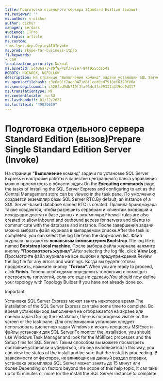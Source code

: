 ```yaml
---
title: Подготовка отдельного сервера Standard Edition (вызов)
ms.reviewer: ''
ms.author: v-cichur
author: cichur
manager: serdars
audience: ITPro
ms.topic: article
ms.custom:
- ms.lync.dep.DeployAIOInvoke
ms.prod: skype-for-business-itpro
f1.keywords:
- CSH
localization_priority: Normal
ms.assetid: 5da0aa73-8bf8-41f3-81e7-94f955cda541
ROBOTS: NOINDEX, NOFOLLOW
description: На странице "Выполнение команд" задачи установки SQL Server Express и настройки работы в качестве центрального банка управления можно просмотреть в области задач. По умолчанию создается экземпляр базы SQL Server RTC. Правила брандмауэра также создаются, чтобы разрешить серверам и клиентам входящий и исходящие доступ к базе данных и экземпляру. После завершения задачи можно выбрать файл журнала в выпадаемом списке. Файл журнала называется локальным компьютером Bootstrap. После выбора файла журнала нажмите кнопку "Просмотреть журнал". Просмотрите файл журнала на все ошибки и предупреждения. Когда вы будете готовы продолжить, нажмите кнопку "Готово". Теперь необходимо определить топологию с помощью построитель топологий, если это еще не сделано.
ms.openlocfilehash: c3e6e01f7aed0471d8f1eed0ad79f8ef6320f86a
ms.sourcegitcommit: c528fad9db719f3fa96dc3fa99332a349cd9d317
ms.translationtype: MT
ms.contentlocale: ru-RU
ms.lasthandoff: 01/12/2021
ms.locfileid: "49820619"
---
```

# <a name="prepare-single-standard-edition-server-invoke"></a><span data-ttu-id="88c18-111">Подготовка отдельного сервера Standard Edition (вызов)</span><span class="sxs-lookup"><span data-stu-id="88c18-111">Prepare Single Standard Edition Server (Invoke)</span></span>
 
<span data-ttu-id="88c18-112">На странице **"Выполнение** команд" задачи по установке SQL Server Express и настройке работы в качестве центрального банка управления можно просмотреть в области задач.</span><span class="sxs-lookup"><span data-stu-id="88c18-112">On the **Executing commands** page, the tasks of installing the SQL Server Express and configuring to act as the Central Management store can be viewed in the task pane.</span></span> <span data-ttu-id="88c18-113">По умолчанию создается экземпляр базы SQL Server RTC.</span><span class="sxs-lookup"><span data-stu-id="88c18-113">By default, an instance of a SQL Server-based database named RTC is created.</span></span> <span data-ttu-id="88c18-114">Правила брандмауэра также создаются, чтобы разрешить серверам и клиентам входящий и исходящие доступ к базе данных и экземпляру.</span><span class="sxs-lookup"><span data-stu-id="88c18-114">Firewall rules are also created to allow inbound and outbound access for servers and clients to communicate with the database and instance.</span></span> <span data-ttu-id="88c18-115">После завершения задачи можно выбрать файл журнала в выпадаемом списке.</span><span class="sxs-lookup"><span data-stu-id="88c18-115">After the task is completed, you can select the log file from the drop-down list.</span></span> <span data-ttu-id="88c18-116">Файл журнала называется **локальным компьютером Bootstrap.**</span><span class="sxs-lookup"><span data-stu-id="88c18-116">The log file is named **Bootstrap local machine**.</span></span> <span data-ttu-id="88c18-117">После выбора файла журнала нажмите кнопку **"Просмотреть журнал".**</span><span class="sxs-lookup"><span data-stu-id="88c18-117">After selecting the log file, click **View Log**.</span></span> <span data-ttu-id="88c18-118">Просмотрите файл журнала на все ошибки и предупреждения.</span><span class="sxs-lookup"><span data-stu-id="88c18-118">Review the log file for any errors and warnings.</span></span> <span data-ttu-id="88c18-119">Когда вы будете готовы продолжить, нажмите кнопку **"Готово".**</span><span class="sxs-lookup"><span data-stu-id="88c18-119">When you are ready to proceed, click **Finish.**</span></span> <span data-ttu-id="88c18-120">Теперь необходимо определить топологию с помощью построитель топологий, если это еще не сделано.</span><span class="sxs-lookup"><span data-stu-id="88c18-120">You should now define your topology with Topology Builder if you have not already done so.</span></span>
  
> [!IMPORTANT]
> <span data-ttu-id="88c18-121">Установка SQL Server Express может занять некоторое время.</span><span class="sxs-lookup"><span data-stu-id="88c18-121">The installation of the SQL Server Express can take some time to complete.</span></span> <span data-ttu-id="88c18-122">Во время установки ход выполнения не отображается на экране или панели задач.</span><span class="sxs-lookup"><span data-stu-id="88c18-122">During the installation, there is no progress visible on the screen or the task pane.</span></span> <span data-ttu-id="88c18-123">Для отслеживания установки следует использовать диспетчер задач Windows и искать процессы MSIExec и файлы установки для SQL Server.</span><span class="sxs-lookup"><span data-stu-id="88c18-123">To monitor the installation, you should use Windows Task Manager and look for the MSIExec processes and the Setup files for SQL Server.</span></span> <span data-ttu-id="88c18-124">Таким способом вы можете посмотреть состояние установки и убедиться, что она выполняется.</span><span class="sxs-lookup"><span data-stu-id="88c18-124">In this way, you can view the status of the install and be sure that the install is proceeding.</span></span> <span data-ttu-id="88c18-125">В зависимости от факторов, не влияющих на данный раздел справки, установка экземпляра SQL Server может занять до 15 минут или более.</span><span class="sxs-lookup"><span data-stu-id="88c18-125">Depending on factors beyond the scope of this help topic, it can take up to 15 minutes or more for the install the SQL Server instance to complete.</span></span> 
  

